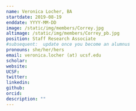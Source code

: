 ```yaml
---
name: Veronica Locher, BA
startdate: 2019-08-19
enddate: YYYY-MM-DD
image: /static/img/members/Correy.jpg
altimage: /static/img/members/Correy_pb.jpg
position: Staff Research Associate
#subsequent:  update once you become an alumnus
pronouns: she/her/hers
email: veronica.locher (at) ucsf.edu
scholar:
website:
UCSF:
twitter:
linkedin:
github:
orcid:
description: ""
---
```

